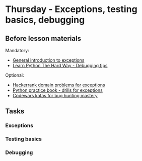 # Thursday - Exceptions, testing basics, debugging

## Before lesson materials

Mandatory:

* [General introduction to exceptions][1]
* [Learn Python The Hard Way - Debugging tips][2]

Optional:

* [Hackerrank domain problems for exceptions][3]
* [Python practice book - drills for exceptions][4]
* [Codewars katas for bug hunting mastery][5]

## Tasks

### Exceptions

### Testing basics

### Debugging

[1]: http://pymbook.readthedocs.org/en/latest/exceptions.html
[2]: https://lpthw.readthedocs.org/en/latest/ex36/
[3]: https://www.hackerrank.com/challenges/exceptions
[4]: http://anandology.com/python-practice-book/object_oriented_programming.html#errors-and-exceptions
[5]: http://www.codewars.com/kata/search/python?q=&r%5B%5D=-8&tags=Bugs&beta=false
